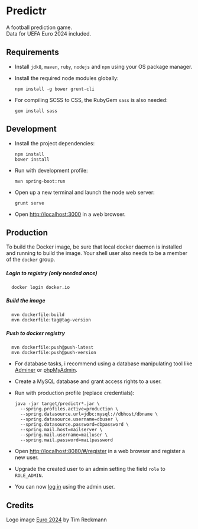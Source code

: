 # Predictr

A football prediction game.  
Data for UEFA Euro 2024 included.

## Requirements

* Install `jdk8`, `maven`, `ruby`, `nodejs` and `npm` using your OS package manager.

* Install the required node modules globally:

      npm install -g bower grunt-cli

* For compiling SCSS to CSS, the RubyGem `sass` is also needed:

      gem install sass


## Development

* Install the project dependencies:

      npm install
      bower install

* Run with development profile:

      mvn spring-boot:run

* Open up a new terminal and launch the node web server:

      grunt serve

* Open [http://localhost:3000](http://localhost:3000) in a web browser.

## Production

To build the Docker image, be sure that local docker daemon is installed and running to build the image.
Your shell user also needs to be a member of the `docker` group.

##### Login to registry (only needed once)

      docker login docker.io
      
##### Build the image

      mvn dockerfile:build
      mvn dockerfile:tag@tag-version

##### Push to docker registry

      mvn dockerfile:push@push-latest
      mvn dockerfile:push@push-version

* For database tasks, i recommend using a database manipulating tool like [Adminer](https://www.adminer.org) or [phpMyAdmin](https://www.phpmyadmin.net).

* Create a MySQL database and grant access rights to a user.

* Run with production profile (replace credentials):

      java -jar target/predictr*.jar \
        --spring.profiles.active=production \
        --spring.datasource.url=jdbc:mysql://dbhost/dbname \
        --spring.datasource.username=dbuser \
        --spring.datasource.password=dbpassword \
        --spring.mail.host=mailserver \
        --spring.mail.username=mailuser \
        --spring.mail.password=mailpassword

* Open [http://localhost:8080/#/register](http://localhost:8080/#/register) in a web browser and register a new user.

* Upgrade the created user to an admin setting the field `role` to `ROLE_ADMIN`.

* You can now [log in](http://localhost:8080/#/login) using the admin user.

## Credits

Logo image [Euro 2024](https://www.flickr.com/photos/foto_db/53646360626/) by Tim Reckmann
